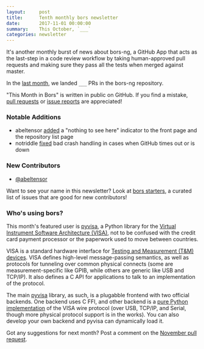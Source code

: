 ```yaml
---
layout:     post
title:      Tenth monthly bors newsletter
date:       2017-11-01 00:00:00
summary:    This October, `___`
categories: newsletter
---
```


It's another monthly burst of news about bors-ng,
a GitHub App that acts as the last-step in a code review workflow by taking human-approved pull requests and making sure they pass all the tests when merged against master.

In the [last month](https://github.com/bors-ng/bors-ng/pulls?utf8=%E2%9C%93&q=is%3Apr%20is%3Aclosed%20closed%3A2017-10-01..2017-10-31),
we landed `___` PRs in the bors-ng repository.

"This Month in Bors" is written in public on GitHub.
If you find a mistake, [pull requests] or [issue reports] are appreciated!

[pull requests]: https://github.com/bors-ng/bors-ng.github.io/pulls
[issue reports]: https://github.com/bors-ng/bors-ng.github.io/issues


### Notable Additions

* abeltensor [added](https://github.com/bors-ng/bors-ng/pull/302) a "nothing to see here" indicator to the front page and the repository list page
* notriddle [fixed](https://github.com/bors-ng/bors-ng/pull/307) bad crash handling in cases when GitHub times out or is down


### New Contributors

* [@abeltensor](https://github.com/abeltensor)

Want to see your name in this newsletter? Look at [bors starters](https://bors.tech/starters/), a curated list of issues that are good for new contributors!


### Who's using bors?

This month's featured user is [pyvisa][], a Python library for the [Virtual Instrument Software Architecture (VISA)][VISA], not to be confused with the credit card payment processor or the paperwork used to move between countries.

VISA is a standard hardware interface for [Testing and Measurement (T&M) devices][TM]. VISA defines high-level message-passing semantics, as well as protocols for tunneling over common physical connects (some are measurement-specific like GPIB, while others are generic like USB and TCP/IP). It also defines a C API for applications to talk to an implementation of the protocol.

The main [pyvisa][pyvisa-lib] library, as such, is a plugabble frontend with two official backends. One backend uses C FFI, and other backend is a [pure Python implementation][pyvisa-py] of the VISA wire protocol (over USB, TCP/IP, and Serial, though more physical protocol support is in the works). You can also develop your own backend and pyvisa can dynamically load it.

[pyvisa]: https://github.com/pyvisa
[pyvisa-lib]: https://pyvisa.readthedocs.io/en/stable/
[pyvisa-py]: https://pyvisa-py.readthedocs.io/en/stable/
[VISA]: https://en.wikipedia.org/wiki/Virtual_Instrument_Software_Architecture "VISA"
[TM]: https://en.wikipedia.org/wiki/Measuring_instrument

Got any suggestions for next month?
Post a comment on the [November pull request](https://github.com/bors-ng/bors-ng.github.io/pull/10).
